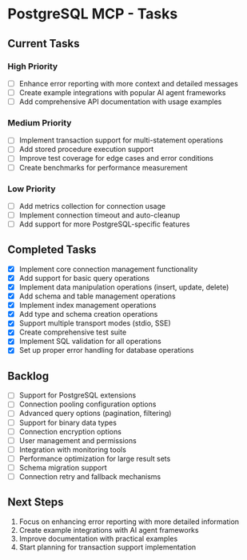 # PostgreSQL MCP - Tasks

## Current Tasks

### High Priority
- [ ] Enhance error reporting with more context and detailed messages
- [ ] Create example integrations with popular AI agent frameworks
- [ ] Add comprehensive API documentation with usage examples

### Medium Priority
- [ ] Implement transaction support for multi-statement operations
- [ ] Add stored procedure execution support
- [ ] Improve test coverage for edge cases and error conditions
- [ ] Create benchmarks for performance measurement

### Low Priority
- [ ] Add metrics collection for connection usage
- [ ] Implement connection timeout and auto-cleanup
- [ ] Add support for more PostgreSQL-specific features

## Completed Tasks
- [x] Implement core connection management functionality
- [x] Add support for basic query operations
- [x] Implement data manipulation operations (insert, update, delete)
- [x] Add schema and table management operations
- [x] Implement index management operations
- [x] Add type and schema creation operations
- [x] Support multiple transport modes (stdio, SSE)
- [x] Create comprehensive test suite
- [x] Implement SQL validation for all operations
- [x] Set up proper error handling for database operations

## Backlog
- [ ] Support for PostgreSQL extensions
- [ ] Connection pooling configuration options
- [ ] Advanced query options (pagination, filtering)
- [ ] Support for binary data types
- [ ] Connection encryption options
- [ ] User management and permissions
- [ ] Integration with monitoring tools
- [ ] Performance optimization for large result sets
- [ ] Schema migration support
- [ ] Connection retry and fallback mechanisms

## Next Steps
1. Focus on enhancing error reporting with more detailed information
2. Create example integrations with AI agent frameworks
3. Improve documentation with practical examples
4. Start planning for transaction support implementation
